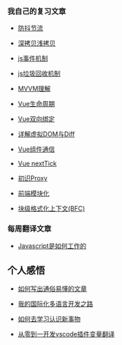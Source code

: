 ### 我自己的复习文章

- [防抖节流](./myArticle/防抖节流.md)

- [深拷贝浅拷贝](./myArticle/深拷贝浅拷贝.md)

- [js事件机制](./myArticle/js事件机制.md)

- [js垃圾回收机制](./myArticle/js垃圾回收机制.md)

- [MVVM理解](./myArticle/MVVM.md)

- [Vue生命周期](./myArticle/生命周期.md)

- [Vue双向绑定](./myArticle/Vue双向绑定.md)

- [详解虚拟DOM与Diff](./myArticle/详解虚拟DOM与Diff.md)

- [Vue组件通信](./myArticle/Vue组件通信.md)

- [Vue nextTick](./myArticle/Vue的nextTick.md)

- [初识Proxy](./myArticle/初识Proxy.md)

- [前端模块化](./myArticle/前端模块化.md)

- [块级格式化上下文(BFC)](./myArticle/块级格式化上下文(BFC).md)


### 每周翻译文章

- [Javascript是如何工作的](./translateArticle/week1.md)

## 个人感悟

- [如何写出通俗易懂的文章](./myArticle/如何写出通俗易懂的文章.md)

- [我的国际化多语言开发之路](./myArticle/工业革命--我的多语言开发之路(内附神器).md)

- [如何去学习认识新事物](./myArticle/如何去学习认识新事物.md)

- [从零到一开发vscode插件变量翻译](./myArticle/从零到一开发vscode插件变量翻译.md)